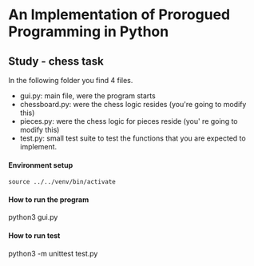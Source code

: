 
# An Implementation of Prorogued Programming in Python
## Study - chess task

In the following folder you find 4 files.

- gui.py: main file, were the program starts
- chessboard.py: were the chess logic resides (you're going to modify this)
- pieces.py: were the chess logic for pieces reside (you' re going to modify this)
- test.py: small test suite to test the functions that you are expected to implement.




#### Environment setup 
```source ../../venv/bin/activate```

#### How to run the program
python3 gui.py

#### How to run test
python3 -m unittest test.py